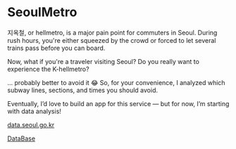 # SeoulMetro

지옥철, or hellmetro, is a major pain point for commuters in Seoul.
During rush hours, you're either squeezed by the crowd or forced to let several trains pass before you can board.

Now, what if you're a traveler visiting Seoul?
Do you really want to experience the K-hellmetro?

... probably better to avoid it 😂
So, for your convenience, I analyzed which subway lines, sections, and times you should avoid.

Eventually, I’d love to build an app for this service — but for now, I’m starting with data analysis!

[data.seoul.go.kr](https://data.seoul.go.kr/dataList/OA-12252/S/1/datasetView.do)

[DataBase](https://docs.google.com/spreadsheets/d/1h5yt1fqRDCNFXcBlATY0VcomdHOUzlbhj3cyOFucz54/edit?gid=0#gid=0)
